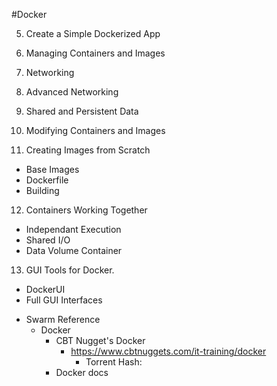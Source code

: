 #Docker

5. Create a Simple Dockerized App

6. Managing Containers and Images

7. Networking

8. Advanced Networking

9. Shared and Persistent Data

10. Modifying Containers and Images

11. Creating Images from Scratch
  - Base Images
  - Dockerfile
  - Building
  
12. Containers Working Together
  - Independant Execution
  - Shared I/O
  - Data Volume Container

13. GUI Tools for Docker.
  - DockerUI
  - Full GUI Interfaces

+ Swarm
Reference
  - Docker
    - CBT Nugget's Docker
      - https://www.cbtnuggets.com/it-training/docker
        - Torrent Hash:
    - Docker docs
